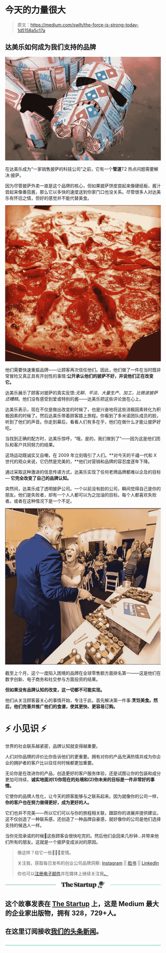 # 今天的力量很大

> 原文：<https://medium.com/swlh/the-force-is-strong-today-1d5158a5c17a>

## 达美乐如何成为我们支持的品牌

![](img/77320bd06f31fde030dc74e4070e9d11.png)

在达美乐成为“一家销售披萨的科技公司”之前，它有一个**管道**T2 热点问题需要解决:披萨。

因为尽管披萨外卖一直是这个品牌的核心，但如果披萨饼皮尝起来像硬纸板，酱汁尝起来像番茄酱，那么它以多快的速度送到你家门口也没关系。尽管很多人对达美乐有怀旧之情，但好的感觉并不能代替美食。

![](img/04b6ce06a568c9f66774ae8a0d8c047d.png)

他们需要快速重振品牌——让顾客再次信任他们。因此，他们做了一件在当时既非常冒险又真正具有开创性的事情:**公开承认他们的披萨不好，并说他们正在改变它。**

达美乐展示了顾客对披萨的真实反馈:*无聊、平淡、大量生产、加工，比微波披萨还糟糕*。他们没有感受到爱或特别的酱——达美乐把这些评论放在心上。

达美乐表示，现在不仅是做出改变的时候了，也是兴奋地将这些消极因素转化为积极因素的时候了。然后达美乐带着顾客踏上旅程。你看到了多米诺团队成员的脸，听到了他们的声音。你走到幕后，看看人们有多在乎，他们在做什么才能让披萨好吃。

当找到正确的配方时，达美乐惊呼，“哦，是的，我们做到了”——因为这是他们团队和客户共同努力的结果。

这场运动既诚实又自嘲，在 2009 年立刻吸引了人们。**对今天的千禧一代和 X 世代的观众来说，它仍然是完美的，**他们对营销和品牌的容忍度逐年下降。

通过采取这种激进的信息传递方式，达美乐实现了任何老牌品牌都难以企及的目标— **它完全改变了自己的品牌认知。**

突然间，达美乐成了透明披萨公司。一个以前没有脸的公司，瞬间觉得自己是你的朋友。他们是失败者，却有一个人人都可以为之加油的目标。每个人都喜欢失败者。或者在这种情况下是一个不足。

![](img/4b0c6196c00f8f6d570a55efe71f532f.png)

截至上个月，这个一度陷入困境的品牌在全球零售额方面排名第一——这是他们在数字创新、电子商务和社交参与方面投资的结果。

**但如果没有品牌认知的改变，这一切都不可能实现。**

他们从关注顾客最关心的事情开始，专注于此，首先解决第一件事:**烹饪美食。然后，他们完善并推广他们的食谱，使其更快、更容易订购。**

# ⚡️ **小见识** ⚡️

世界的社会联系越紧密，品牌认知就变得越重要。

人们对你品牌的评价比你告诉他们的更重要。拥有对你的产品充满热情并成为你企业的拥护者的客户比以往任何时候都更加重要。

无论你是在改进你的产品，创造更好的客户服务体验，还是试图让你的包装和成分更加可持续，**诚实地面对(1)你现在的处境和(2)你未来的目标是一件非常好的事情。**

它使你的品牌人性化，让今天的顾客能够与之联系起来。因为就像你的公司一样，**你的客户也在努力做得更好，成为更好的人。**

它们也并不完美——所以它们可以与你的旅程相关联，跟踪你的进展并提供建议。这不仅创造了一种联系感，还创造了一种品牌自豪感，就好像你的公司是他们选择支持的候选人一样。

当你兑现承诺的时候🍕这些顾客会很快吃完的。然后他们会回来几秒钟…并带来他们所有的朋友。这就是一个披萨变成派对的原因。

> 像这样？给它一些👏👏👏爱情。
> 
> 关注我，获取每日发布的创业公司品牌洞察: [Instagram](https://www.instagram.com/kimberlybrizzolara/) || [脸书](https://b-m.facebook.com/brandsthatgetyou/) || [LinkedIn](http://www.linkedin.com/in/kimberly-brizzolara-0b95093)
> 
> 你也可以[注册电子邮件](http://kimberlybrizzolara.com)并在媒体上继续关注我[。](/@Kbrizz)

[![](img/308a8d84fb9b2fab43d66c117fcc4bb4.png)](https://medium.com/swlh)

## 这个故事发表在 [The Startup](https://medium.com/swlh) 上，这是 Medium 最大的企业家出版物，拥有 328，729+人。

## 在这里订阅接收[我们的头条新闻](http://growthsupply.com/the-startup-newsletter/)。

[![](img/b0164736ea17a63403e660de5dedf91a.png)](https://medium.com/swlh)
